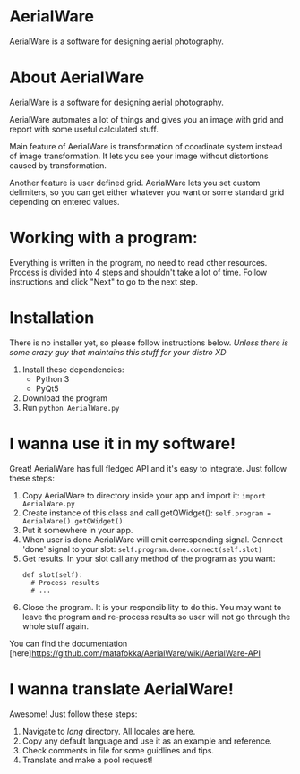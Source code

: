 # AerialWare
AerialWare is a software for designing aerial photography.

# About AerialWare
AerialWare is a software for designing aerial photography.

AerialWare automates a lot of things and gives you an image with grid and report with some useful calculated stuff.

Main feature of AerialWare is transformation of coordinate system instead of image transformation. It lets you see your image without distortions caused by transformation.

Another feature is user defined grid. AerialWare lets you set custom delimiters, so you can get either whatever you want or some standard grid depending on entered values.

# Working with a program:
Everything is written in the program, no need to read other resources. Process is divided into 4 steps and shouldn't take a lot of time. Follow instructions and click "Next" to go to the next step.

# Installation
There is no installer yet, so please follow instructions below. *Unless there is some crazy guy that maintains this stuff for your distro XD*
1. Install these dependencies:
   * Python 3
   * PyQt5
2. Download the program
3. Run `python AerialWare.py`

# I wanna use it in my software!
Great! AerialWare has full fledged API and it's easy to integrate. Just follow these steps:
1. Copy AerialWare to directory inside your app and import it:
    `import AerialWare.py`
2. Create instance of this class and call getQWidget():
    `self.program = AerialWare().getQWidget()`
3. Put it somewhere in your app.
4. When user is done AerialWare will emit corresponding signal. Connect 'done' signal to your slot:
    `self.program.done.connect(self.slot)`
5. Get results. In your slot call any method of the program as you want:
    ```
    def slot(self):
      # Process results
      # ...
    ```
6. Close the program. It is your responsibility to do this. You may want to leave the program and re-process results so user will not go through the whole stuff again.

You can find the documentation [here]https://github.com/matafokka/AerialWare/wiki/AerialWare-API

# I wanna translate AerialWare!
Awesome! Just follow these steps:
1. Navigate to *lang* directory. All locales are here.
2. Copy any default language and use it as an example and reference.
3. Check comments in file for some guidlines and tips.
5. Translate and make a pool request!
